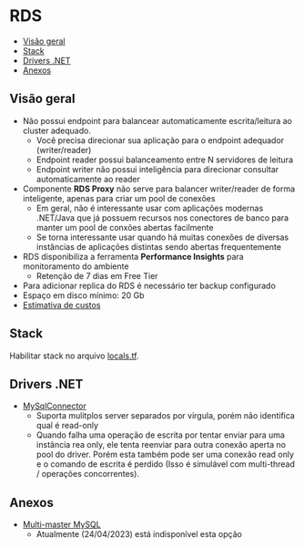 # RDS

- [Visão geral](#visão-geral)
- [Stack](#stack)
- [Drivers .NET](#drivers-net)
- [Anexos](#anexos)

## Visão geral

- Não possui endpoint para balancear automaticamente escrita/leitura ao cluster adequado.
  - Você precisa direcionar sua aplicação para o endpoint adequador (writer/reader)
  - Endpoint reader possui balanceamento entre N servidores de leitura
  - Endpoint writer não possui inteligência para direcionar consultar automaticamente ao reader
- Componente **RDS Proxy** não serve para balancer writer/reader de forma inteligente, apenas para criar um pool de conexões
  - Em geral, não é interessante usar com aplicações modernas .NET/Java que já possuem recursos nos conectores de banco para manter um pool de conxões abertas facilmente
  - Se torna interessante usar quando há muitas conexões de diversas instâncias de aplicações distintas sendo abertas frequentemente
- RDS disponibiliza a ferramenta **Performance Insights** para monitoramento do ambiente
  - Retenção de 7 dias em Free Tier
- Para adicionar replica do RDS é necessário ter backup configurado
- Espaço em disco mínimo: 20 Gb
- [Estimativa de custos](https://calculator.aws/#/estimate?id=84eb2d109731bb7d6b81bfe6280624cbc276c4d1)

## Stack

Habilitar stack no arquivo [locals.tf](infra/locals.tf).

## Drivers .NET

- [MySqlConnector](https://mysqlconnector.net/)
  - Suporta mulitplos server separados por virgula, porém não identifica qual é read-only
  - Quando falha uma operação de escrita por tentar enviar para uma instância rea only, ele tenta reenviar para
    outra conexão aperta no pool do driver. Porém esta também pode ser uma conexão read only e o comando de escrita é perdido
    (Isso é simulável com multi-thread / operações concorrentes).

## Anexos

- [Multi-master MySQL](https://aws.amazon.com/pt/blogs/database/building-highly-available-mysql-applications-using-amazon-aurora-mmsr/)
  - Atualmente (24/04/2023) está indisponível esta opção
